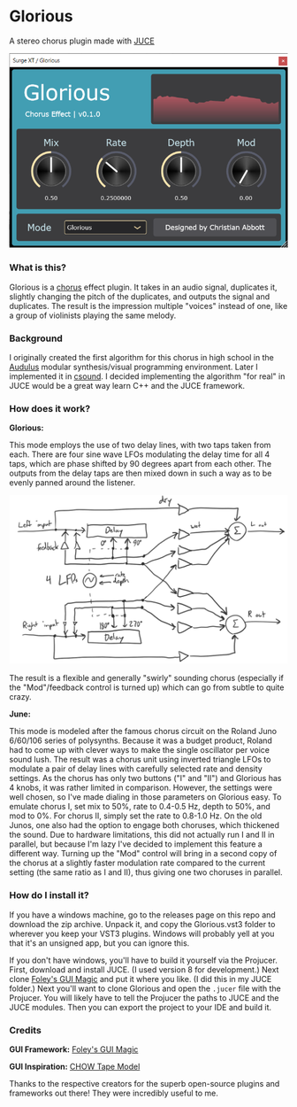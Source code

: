 # Glorious

A stereo chorus plugin made with [JUCE](https://juce.com/)

![The UI doesn't look great yet](Resources/GloriousUI.png)

### What is this?

Glorious is a [chorus](https://en.wikipedia.org/wiki/Chorus_(audio_effect)#Electronic_effect) effect plugin. It takes in an audio signal, duplicates it, slightly changing the pitch of the duplicates, and outputs the signal and duplicates. The result is the impression multiple "voices" instead of one, like a group of violinists playing the same melody.

### Background

I originally created the first algorithm for this chorus in high school in the [Audulus](https://audulus.com/) modular synthesis/visual programming environment. Later I implemented it in [csound](https://csound.com/). I decided implementing the algorithm "for real" in JUCE would be a great way learn C++ and the JUCE framework. 

### How does it work?

**Glorious:**

This mode employs the use of two delay lines, with two taps taken from each. There are four sine wave LFOs modulating the delay time for all 4 taps, which are phase shifted by 90 degrees apart from each other. The outputs from the delay taps are then mixed down in such a way as to be evenly panned around the listener.

![Signal flow diagram of the Glorious algorithm](Resources/GloriousSignalFlow.png)

The result is a flexible and generally "swirly" sounding chorus (especially if the "Mod"/feedback control is turned up) which can go from subtle to quite crazy. 

**June:**

This mode is modeled after the famous chorus circuit on the Roland Juno 6/60/106 series of polysynths. Because it was a budget product, Roland had to come up with clever ways to make the single oscillator per voice sound lush. The result was a chorus unit using inverted triangle LFOs to modulate a pair of delay lines with carefully selected rate and density settings. As the chorus has only two buttons ("I" and "II") and Glorious has 4 knobs, it was rather limited in comparison. However, the settings were well chosen, so I've made dialing in those parameters on Glorious easy. To emulate chorus I, set mix to 50%, rate to 0.4-0.5 Hz, depth to 50%, and mod to 0%. For chorus II, simply set the rate to 0.8-1.0 Hz. On the old Junos, one also had the option to engage both choruses, which thickened the sound. Due to hardware limitations, this did not actually run I and II in parallel, but because I'm lazy I've decided to implement this feature a different way. Turning up the "Mod" control will bring in a second copy of the chorus at a slightly faster modulation rate compared to the current setting (the same ratio as I and II), thus giving one two choruses in parallel.

### How do I install it?

If you have a windows machine, go to the releases page on this repo and download the zip archive. Unpack it, and copy the Glorious.vst3 folder to wherever you keep your VST3 plugins. Windows will probably yell at you that it's an unsigned app, but you can ignore this.

If you don't have windows, you'll have to build it yourself via the Projucer. First, download and install JUCE. (I used version 8 for development.) Next clone [Foley's GUI Magic](https://github.com/ffAudio/foleys_gui_magic) and put it where you like. (I did this in my JUCE folder.) Next you'll want to clone Glorious and open the `.jucer` file with the Projucer. You will likely have to tell the Projucer the paths to JUCE and the JUCE modules. Then you can export the project to your IDE and build it.

### Credits

**GUI Framework:** [Foley's GUI Magic](https://github.com/ffAudio/foleys_gui_magic)

**GUI Inspiration:** [CHOW Tape Model](https://github.com/jatinchowdhury18/AnalogTapeModel)

Thanks to the respective creators for the superb open-source plugins and frameworks out there! They were incredibly useful to me.
